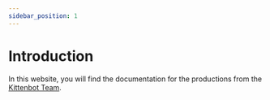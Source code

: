 ```yaml
---
sidebar_position: 1
---
```


# Introduction

In this website, you will find the documentation for the productions from the [Kittenbot Team](https://www.kittenbot.cc).

